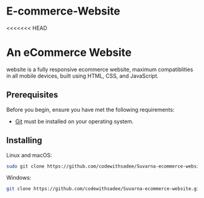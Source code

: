 # E-commerce-Website
<<<<<<< HEAD
#  An eCommerce Website


website is a fully responsive ecommerce website, maximum compatiblities in all mobile devices, built using HTML, CSS, and JavaScript.

## Prerequisites

Before you begin, ensure you have met the following requirements:

* [Git](https://git-scm.com/downloads "Download Git") must be installed on your operating system.
## Installing 
Linux and macOS:

```bash
sudo git clone https://github.com/codewithsadee/Suvarna-ecommerce-website.git
```

Windows:

```bash
git clone https://github.com/codewithsadee/Suvarna-ecommerce-website.git
